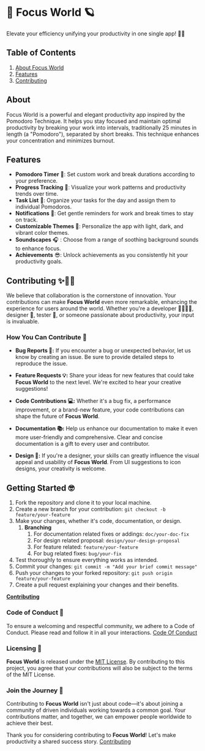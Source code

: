 # 🚀 Focus World 🪐

Elevate your efficiency unifying your productivity in one single app! 📡🌟

## Table of Contents

1. [About Focus World](#about)
1. [Features](#features)
1. [Contributing](#contributing-✨🌟🚀)

## About

Focus World is a powerful and elegant productivity app inspired by the Pomodoro Technique. It helps you stay focused and maintain optimal productivity by breaking your work into intervals, traditionally 25 minutes in length (a "Pomodoro"), separated by short breaks. This technique enhances your concentration and minimizes burnout.

## Features

- **Pomodoro Timer** 🚦: Set custom work and break durations according to your preference.
- **Progress Tracking** 🥹: Visualize your work patterns and productivity trends over time.
- **Task List** 🧐: Organize your tasks for the day and assign them to individual Pomodoros.
- **Notifications** 🤭: Get gentle reminders for work and break times to stay on track.
- **Customizable Themes** 🤩: Personalize the app with light, dark, and vibrant color themes.
- **Soundscapes** 🎧 : Choose from a range of soothing background sounds to enhance focus.
- **Achievements** 😎: Unlock achievements as you consistently hit your productivity goals.

## Contributing ✨🌟🚀

We believe that collaboration is the cornerstone of innovation. Your contributions can make **Focus World** even more remarkable, enhancing the experience for users around the world. Whether you're a developer 👩‍💻👨‍💻, designer 🎨, tester 🧪, or someone passionate about productivity, your input is invaluable.

### How You Can Contribute 🙌

- **Bug Reports 🐞:** If you encounter a bug or unexpected behavior, let us know by creating an issue. Be sure to provide detailed steps to reproduce the issue.

- **Feature Requests 💡:** Share your ideas for new features that could take **Focus World** to the next level. We're excited to hear your creative suggestions!

- **Code Contributions 💻:** Whether it's a bug fix, a performance improvement, or a brand-new feature, your code contributions can shape the future of **Focus World**.

- **Documentation 📚:** Help us enhance our documentation to make it even more user-friendly and comprehensive. Clear and concise documentation is a gift to every user and contributor.

- **Design 🎉:** If you're a designer, your skills can greatly influence the visual appeal and usability of **Focus World**. From UI suggestions to icon designs, your creativity is welcome.

## Getting Started 🤓

1. Fork the repository and clone it to your local machine.
2. Create a new branch for your contribution: `git checkout -b feature/your-feature`
3. Make your changes, whether it's code, documentation, or design.
   1. **Branching**
      1. For documentation related fixes or addings: `doc/your-doc-fix`
      1. For design related proposal: `design/your-design-proposal`
      1. For feature related: `feature/your-feature`
      1. For bug related fixes: `bug/your-fix`
4. Test thoroughly to ensure everything works as intended.
5. Commit your changes: `git commit -m "Add your brief commit message"`
6. Push your changes to your forked repository: `git push origin feature/your-feature`
7. Create a pull request explaining your changes and their benefits.

**[Contributing](./CONTRIBUTING.md)**

### Code of Conduct 🌟

To ensure a welcoming and respectful community, we adhere to a Code of Conduct. Please read and follow it in all your interactions. [Code Of Conduct](./CODE_OF_CONDUCT.md)

### Licensing 📜

**Focus World** is released under the [MIT License](./LICENCE.txt). By contributing to this project, you agree that your contributions will also be subject to the terms of the MIT License.

### Join the Journey 🚀

Contributing to **Focus World** isn't just about code—it's about joining a community of driven individuals working towards a common goal. Your contributions matter, and together, we can empower people worldwide to achieve their best.

Thank you for considering contributing to **Focus World**! Let's make productivity a shared success story. [Contributing](./CONTRIBUTING.md)
